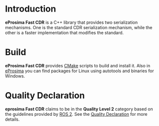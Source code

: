 # Introduction #

**eProsima Fast CDR** is a C++ library that provides two serialization mechanisms. One is the standard CDR serialization mechanism, while the other is a faster implementation that modifies the standard.

# Build #

**eProsima Fast CDR** provides [CMake][cmake] scripts to build and install it. Also in [eProsima][eprosima] you can find packages for Linux using autotools and binaries for Windows.

[cmake]: http://www.cmake.org
[eprosima]: http://www.eprosima.com

# Quality Declaration #

**eprosima Fast CDR** claims to be in the **Quality Level 2** category based on the guidelines provided by [ROS 2](https://ros.org/reps/rep-2004.html). See the [Quality Declaration](QUALITY.md) for more details.
